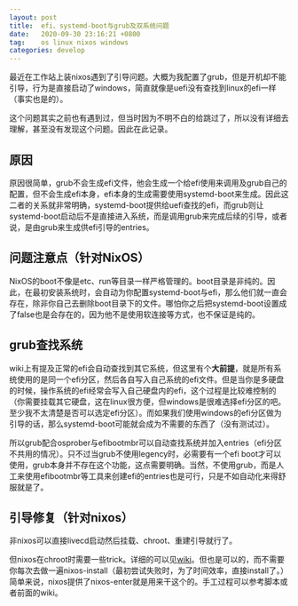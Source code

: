 ```yaml
---
layout: post
title:  efi、systemd-boot与grub及双系统问题
date:   2020-09-30 23:16:21 +0800
tag:    os linux nixos windows
categories: develop
---
```


最近在工作站上装nixos遇到了引导问题。大概为我配置了grub，但是开机却不能引导，行为是直接启动了windows，简直就像是uefi没有查找到linux的efi一样（事实也是的）。

这个问题其实之前也有遇到过，但当时因为不明不白的给跳过了，所以没有详细去理解，甚至没有发现这个问题。因此在此记录。

<!-- more -->

## 原因

原因很简单，grub不会生成efi文件，他会生成一个给efi使用来调用及grub自己的配置，但不会生成efi本身，efi本身的生成需要使用systemd-boot来生成。因此这二者的关系就非常明确，systemd-boot提供给uefi查找的efi，而grub则让systemd-boot启动后不是直接进入系统，而是调用grub来完成后续的引导，或者说，是由grub来生成供efi引导的entries。

## 问题注意点（针对NixOS）

NixOS的boot不像是etc、run等目录一样严格管理的。boot目录是非纯的。因此，在最初安装系统时，会自动为你配置systemd-boot与efi，那么他们就一直会存在，除非你自己去删除boot目录下的文件。哪怕你之后把systemd-boot设置成了false也是会存在的，因为他不是使用软连接等方式，也不保证是纯的。

## grub查找系统

wiki上有提及正常的efi会自动查找到其它系统，但这里有个**大前提**，就是所有系统使用的是同一个efi分区，然后各自写入自己系统的efi文件。但是当你是多硬盘的时候，操作系统的efi经常会写入自己硬盘内的efi，这个过程是比较难控制的（你需要挂载其它硬盘，这在linux很方便，但windows是很难选择efi分区的吧。至少我不太清楚是否可以选定efi分区）。而如果我们使用windows的efi分区做为引导的话，那么systemd-boot可能就会成为不需要的东西了（没有测试过）。

所以grub配合osprober与efibootmbr可以自动查找系统并加入entries（efi分区不共用的情况）。只不过当grub不使用legency时，必需要有一个efi boot才可以使用，grub本身并不存在这个功能，这点需要明确。当然，不使用grub，而是人工来使用efibootmbr等工具来创建efi的entries也是可行，只是不如自动化来得舒服就是了。

## 引导修复（针对nixos）

非nixos可以直接livecd启动然后挂载、chroot、重建引导就行了。

但nixos在chroot时需要一些trick。详细的可以见[wiki](https://nixos.wiki/wiki/Change_root)。但也是可以的，而不需要你每次去做一遍nixos-install（最初尝试失败时，为了时间效率，直接install了。）简单来说，nixos提供了nixos-enter就是用来干这个的。手工过程可以参考脚本或者前面的wiki。
